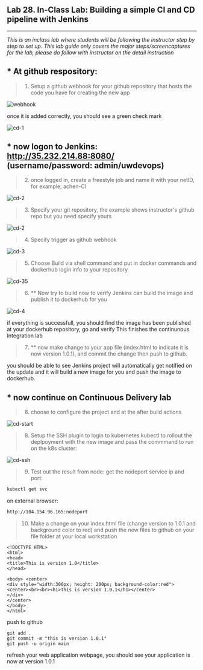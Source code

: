 ## Lab 28.  In-Class Lab: Building a simple CI and CD pipeline with Jenkins
___

_This is an inclass lab where students will be following the instructor step by step to set up._
_This lab guide only covers the major steps/screencaptures for the lab, please do follow with instructor on the detail instruction_

## * At github respository:

> 1. Setup a github webhook for your github repository that hosts the code you have for creating the new app

![webhook](https://github.com/alexchenuw/devopslabs/blob/main/Lab-28/lab28_11.png)

once it is added correctly, you should see a green check mark

![cd-1](https://github.com/alexchenuw/devopslabs/blob/main/Lab-28/lab28_21.png)

## * now logon to Jenkins: http://35.232.214.88:8080/ (username/password: admin/uwdevops)

> 2. once logged in, create a freestyle job and name it with your netID, for example, achen-CI

![cd-2](https://github.com/alexchenuw/devopslabs/blob/main/Lab-28/lab28_3.png)


> 3. Specify your git repository, the example shows instructor's github repo but you need specify yours

![cd-2](https://github.com/alexchenuw/devopslabs/blob/main/Lab-28/lab28_4.png)


> 4. Specify trigger as github webhook

![cd-3](https://github.com/alexchenuw/devopslabs/blob/main/Lab-28/lab28_5.png)

> 5. Choose Build via shell command and put in docker commands and dockerhub login info to your repository

![cd-35](https://github.com/alexchenuw/devopslabs/blob/main/Lab-28/lab28_6.png)


> 6. ** Now try to build now to verify Jenkins can build the image and publish it to dockerhub for you


![cd-4](https://github.com/alexchenuw/devopslabs/blob/main/Lab-28/lab28_7.png)

if everything is successfull, you should find the image has been published at your dockerhub repository, go and verify
This finishes the continunous Integration lab

> 7. ** now make change to your app file (index.html to indicate it is now version 1.0.1), and commit the change then push to github.

you should be able to see Jenkins project will automatically get notified on the update and it will build a new image for you and push the image to dockerhub.


## * now continue on Continuous Delivery lab

> 8. choose to configure the project and at the after build actions

![cd-start](https://github.com/alexchenuw/devopslabs/blob/main/Lab-28/lab28_cd_11.png)

> 8. Setup the SSH plugin to login to kubernetes kubectl to rollout the deplpoyment with the new image and pass the commmand to run on the k8s cluster:


![cd-ssh](https://github.com/alexchenuw/devopslabs/blob/main/Lab-28/lab28_cd_21.png)


> 9. Test out the result from node:
get the nodeport service ip and port:
```bash
kubectl get svc
```
on external browser:
```bash
http://104.154.96.165:nodeport
```

>10. Make a change on your index.html file (change version to 1.0.1 and background color to red) and push the new files to github
on your file folder at your local workstation
```
<!DOCTYPE HTML> 
<html> 
<head> 
<title>This is version 1.0</title> 
</head> 
 
<body> <center>
<div style="width:300px; height: 200px; background-color:red">
<center><br><br><h1>This is version 1.0.1</h1></center>
</div> 
</center>
</body> 
</html> 
```
push to github
```
git add .
git commit -m "this is version 1.0.1"
git push -u origin main
```

refresh your web application webpage, you should see your application is now at version 1.0.1



